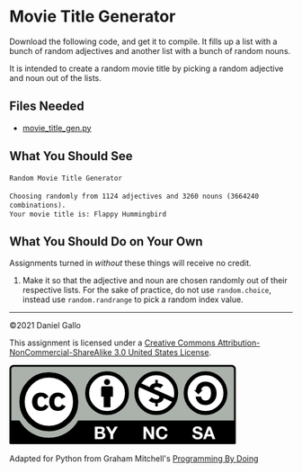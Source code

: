 # Movie Title Generator

Download the following code, and get it to compile.
It fills up a list with a bunch of random adjectives
and another list with a bunch of random nouns.

It is intended to create a random movie title by picking
a random adjective and noun out of the lists.

## Files Needed

* [movie_title_gen.py](../_static/examples/movie_title_gen.py)


What You Should See
-------------------

```
Random Movie Title Generator

Choosing randomly from 1124 adjectives and 3260 nouns (3664240 combinations).
Your movie title is: Flappy Hummingbird

```

What You Should Do on Your Own
------------------------------

Assignments turned in *without* these things will receive
no credit.

1. Make it so that the adjective and noun are chosen randomly
 out of their respective lists. For the sake of practice, do not use `random.choice`, instead use `random.randrange` to pick a random index value.

---


©2021 Daniel Gallo


This assignment is licensed under a
[Creative Commons Attribution-NonCommercial-ShareAlike 3.0 United States License](https://creativecommons.org/licenses/by-nc-sa/3.0/us/deed.en_US).  

![Creative Commons License](images/by-nc-sa.png)





Adapted for Python from Graham Mitchell's [Programming By Doing](https://programmingbydoing.com/)